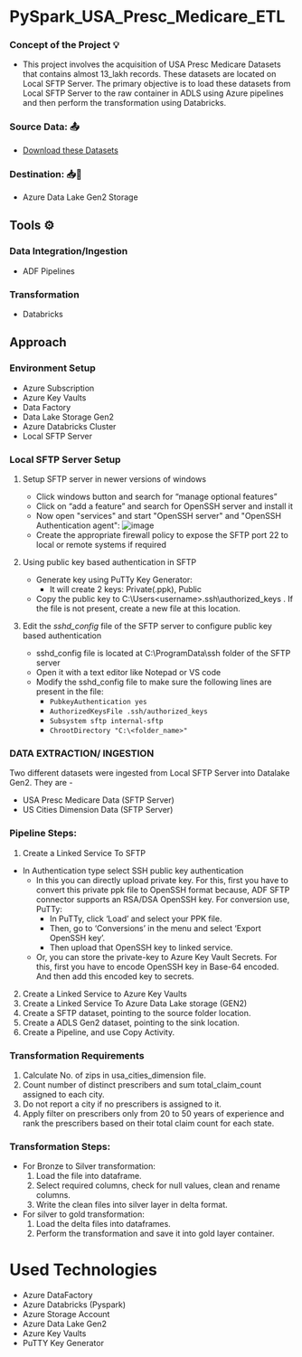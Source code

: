 # PySpark_USA_Presc_Medicare_ETL

### Concept of the Project 💡
- This project involves the acquisition of USA Presc Medicare Datasets that contains almost 13_lakh records. These datasets are located on Local SFTP Server. The primary objective is to load these datasets from Local SFTP Server to the raw container in ADLS using Azure pipelines and then perform the transformation using Databricks.
  
### Source Data: 📤
- [Download these Datasets](https://drive.google.com/drive/folders/1guqreVonFIrwSD9xtnx2yyssqfAcIMrt?usp=sharing)

### Destination: 📥📍
- Azure Data Lake Gen2 Storage

## Tools ⚙

### Data Integration/Ingestion
- ADF Pipelines

### Transformation
- Databricks


## Approach

### Environment Setup
- Azure Subscription
- Azure Key Vaults
- Data Factory
- Data Lake Storage Gen2
- Azure Databricks Cluster
- Local SFTP Server


### Local SFTP Server Setup
1. Setup SFTP server in newer versions of windows
    - Click windows button and search for “manage optional features”
    - Click on “add a feature” and search for OpenSSH server and install it
    - Now open "services" and start "OpenSSH server" and "OpenSSH Authentication agent":
      ![image](https://github.com/ayush9892/PySpark_USA_Presc_Medicare_ETL/assets/85745368/e3c08c4a-e8cf-4b66-abf0-9d40b1bb9315)
    - Create the appropriate firewall policy to expose the SFTP port 22 to local or remote systems if required

2. Using public key based authentication in SFTP
    - Generate key using PuTTy Key Generator: 
	    - It will create 2 keys: Private(.ppk), Public
    - Copy the public key to ‪C:\Users\<username>\.ssh\authorized_keys . If the file is not present, create a new file at this location.

3. Edit the *sshd_config* file of the SFTP server to configure public key based authentication
   - sshd_config file is located at C:\ProgramData\ssh folder of the SFTP server
   - Open it with a text editor like Notepad or VS code
   - Modify the sshd_config file to make sure the following lines are present in the file:
     - `PubkeyAuthentication yes`
     - `AuthorizedKeysFile .ssh/authorized_keys`
     - `Subsystem sftp internal-sftp`
     - `ChrootDirectory "C:\<folder_name>"` 


### DATA EXTRACTION/ INGESTION
Two different datasets were ingested from Local SFTP Server into Datalake Gen2. They are - 

- USA Presc Medicare Data (SFTP Server)
- US Cities Dimension Data (SFTP Server)


### Pipeline Steps:
1. Create a Linked Service To SFTP
- In Authentication type select SSH public key authentication
  - In this you can directly upload private key. For this, first you have to convert this private ppk file to OpenSSH format because, ADF SFTP connector supports an RSA/DSA OpenSSH key. For conversion use, PuTTy:
    - In PuTTy, click ‘Load’ and select your PPK file.
    - Then, go to ‘Conversions’ in the menu and select ‘Export OpenSSH key’.
    - Then upload that OpenSSH key to linked service.    
  - Or, you can store the private-key to Azure Key Vault Secrets. For this, first you have to encode OpenSSH key in Base-64 encoded. And then add this encoded key to secrets. 
2. Create a Linked Service to Azure Key Vaults
3. Create a Linked Service To Azure Data Lake storage (GEN2)
4. Create a SFTP dataset, pointing to the source folder location.
5. Create a ADLS Gen2 dataset, pointing to the sink location.
6. Create a Pipeline, and use Copy Activity.


### Transformation Requirements

1. Calculate No. of zips in usa_cities_dimension file.
2. Count number of distinct prescribers and sum total_claim_count assigned to each city.
3. Do not report a city if no prescribers is assigned to it.
4. Apply filter on prescribers only from 20 to 50 years of experience and rank the prescribers based on their total claim count for each state.


### Transformation Steps:

- For Bronze to Silver transformation:
	1. Load the file into dataframe.
	2. Select required columns, check for null values, clean and rename columns.
 	3. Write the clean files into silver layer in delta format. 
- For silver to gold transformation:
	1. Load the delta files into dataframes.
 	2. Perform the transformation and save it into gold layer container.


# Used Technologies
- Azure DataFactory
- Azure Databricks (Pyspark)
- Azure Storage Account
- Azure Data Lake Gen2
- Azure Key Vaults
- PuTTY Key Generator
